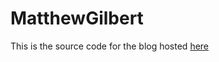 # MatthewGilbert
This is the source code for the blog hosted [here](https://MatthewGilbert.github.io)
